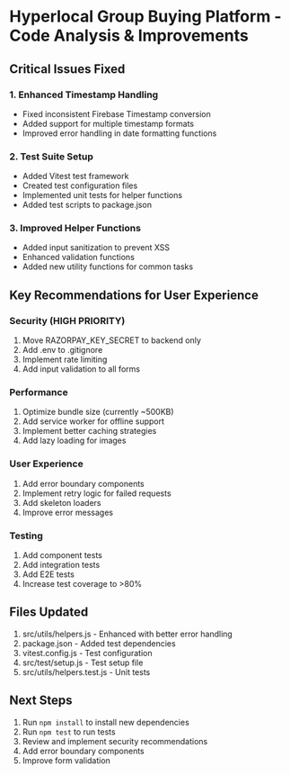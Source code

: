 # Hyperlocal Group Buying Platform - Code Analysis & Improvements

## Critical Issues Fixed

### 1. Enhanced Timestamp Handling
- Fixed inconsistent Firebase Timestamp conversion
- Added support for multiple timestamp formats
- Improved error handling in date formatting functions

### 2. Test Suite Setup
- Added Vitest test framework
- Created test configuration files
- Implemented unit tests for helper functions
- Added test scripts to package.json

### 3. Improved Helper Functions
- Added input sanitization to prevent XSS
- Enhanced validation functions
- Added new utility functions for common tasks

## Key Recommendations for User Experience

### Security (HIGH PRIORITY)
1. Move RAZORPAY_KEY_SECRET to backend only
2. Add .env to .gitignore
3. Implement rate limiting
4. Add input validation to all forms

### Performance
1. Optimize bundle size (currently ~500KB)
2. Add service worker for offline support
3. Implement better caching strategies
4. Add lazy loading for images

### User Experience
1. Add error boundary components
2. Implement retry logic for failed requests
3. Add skeleton loaders
4. Improve error messages

### Testing
1. Add component tests
2. Add integration tests  
3. Add E2E tests
4. Increase test coverage to >80%

## Files Updated

1. src/utils/helpers.js - Enhanced with better error handling
2. package.json - Added test dependencies
3. vitest.config.js - Test configuration
4. src/test/setup.js - Test setup file
5. src/utils/helpers.test.js - Unit tests

## Next Steps

1. Run `npm install` to install new dependencies
2. Run `npm test` to run tests
3. Review and implement security recommendations
4. Add error boundary components
5. Improve form validation

